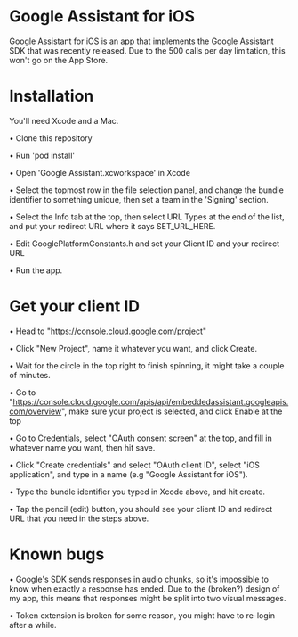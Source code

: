 # Google Assistant for iOS

Google Assistant for iOS is an app that implements the Google Assistant SDK that was recently released.
Due to the 500 calls per day limitation, this won't go on the App Store.

# Installation
You'll need Xcode and a Mac.

• Clone this repository

• Run 'pod install'

• Open 'Google Assistant.xcworkspace' in Xcode

• Select the topmost row in the file selection panel, and change the bundle identifier to something unique, then set a team in the 'Signing' section.

• Select the Info tab at the top, then select URL Types at the end of the list, and put your redirect URL where it says SET_URL_HERE.

• Edit GooglePlatformConstants.h and set your Client ID and your redirect URL

• Run the app.

# Get your client ID

• Head to "https://console.cloud.google.com/project"

• Click "New Project", name it whatever you want, and click Create.

• Wait for the circle in the top right to finish spinning, it might take a couple of minutes.

• Go to "https://console.cloud.google.com/apis/api/embeddedassistant.googleapis.com/overview", make sure your project is selected, and click Enable at the top

• Go to Credentials, select "OAuth consent screen" at the top, and fill in whatever name you want, then hit save.

• Click "Create credentials" and select "OAuth client ID", select "iOS application", and type in a name (e.g "Google Assistant for iOS").

• Type the bundle identifier you typed in Xcode above, and hit create.

• Tap the pencil (edit) button, you should see your client ID and redirect URL that you need in the steps above.

# Known bugs
• Google's SDK sends responses in audio chunks, so it's impossible to know when exactly a response has ended. Due to the (broken?) design of my app, this means that responses might be split into two visual messages.

• Token extension is broken for some reason, you might have to re-login after a while.
